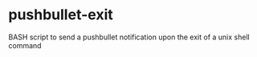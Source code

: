pushbullet-exit
===============

BASH script to send a pushbullet notification upon the exit of a unix shell command
